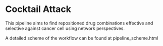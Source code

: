 # Cocktail Attack

This pipeline aims to find repositioned drug combinations effective and selective against cancer cell using network perspectives.

A detailed scheme of the workflow can be found at pipeline_scheme.html


